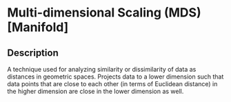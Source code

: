 # Multi-dimensional Scaling (MDS) [Manifold]

## Description

A technique used for analyzing similarity or dissimilarity of data as distances in geometric spaces.
Projects data to a lower dimension such that data points that are close to each other (in terms of Euclidean distance) in the higher dimension are close in the lower dimension as well.
